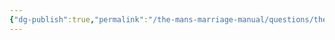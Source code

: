 ```yaml
---
{"dg-publish":true,"permalink":"/the-mans-marriage-manual/questions/the-list-of-questions/","created":"","updated":""}
---
```


